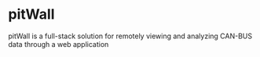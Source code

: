 # pitWall
pitWall is a full-stack solution for remotely viewing and analyzing CAN-BUS data through a web application
